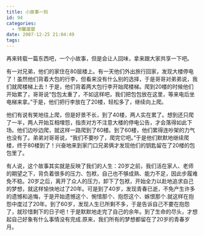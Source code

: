 ```yaml
---
title: 小故事一则
id: 94
categories:
  - 书馨屡屡
date: 2007-12-25 21:04:49
tags:
---
```


再来转载一篇东西吧，一个小故事，但是会让人回味，拿来跟大家共享一下吧。

有一对兄弟，他们的家住在80层楼上。有一天他们外出旅行回家，发现大楼停电了！虽然他们背着大包的行李，但看来没有什么别的选择，于是哥哥对弟弟说，我们就爬楼梯上去！于是，他们背着两大包行李开始爬楼梯。爬到20楼的时候他们开始累了，哥哥说“包包太重了，不如这样吧，我们把包包放在这里，等来电后坐电梯来拿。”于是，他们把行李放在了20楼，轻松多了，继续向上爬。

他们有说有笑地往上爬，但是好景不长，到了40楼，两人实在累了。想到还只爬了一半，两人开始互相埋怨，指责对方不注意大楼的停电公告，才会落得如此下场。他们边吵边爬，就这样一路爬到了60楼。到了60楼，他们累得连吵架的力气也没有了。弟弟对哥哥说，“我们不要吵了，爬完它吧。”于是他们默默地继续爬楼，终于80楼到了！兴奋地来到家门口兄弟俩才发现他们的钥匙留在了20楼的包包里了。

有人说，这个故事其实就是反映了我们的人生：20岁之前，我们活在家人、老师的期望之下，背负着很多的压力、包袱，自己也不够成熟、能力不足，因此步履难免不稳。20岁之后，离开了众人的压力，卸下了包袱，开始全力以赴地追求自己的梦想，就这样愉快地过了20年。可是到了40岁，发现青春已逝，不免产生许多的遗憾和追悔，于是开始遗憾这个、惋惜那个、抱怨这个、嫉恨那个.就这样在抱怨中度过了20年。到了60岁，发现人生已所剩不多，于是告诉自己不要在抱怨了，就珍惜剩下的日子吧！于是默默地走完了自己的余年。到了生命的尽头，才想起自己好象有什么事情没有完成.原来，我们所有的梦想都留在了20岁的青春岁月。
